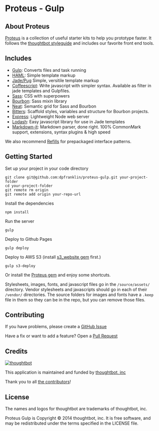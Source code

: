# Proteus - Gulp

## About Proteus
[Proteus](http://github.com/thoughtbot/proteus) is a collection of useful
starter kits to help you prototype faster. It follows the
[thoughtbot styleguide](https://github.com/thoughtbot/guides) and includes our
favorite front end tools.

Includes
--------
* [Gulp](http://gulpjs.com): Converts files and task running
* [HAML](http://haml.info):
  Simple template markup
* [Jade/Pug](https://github.com/phated/gulp-jade)
  Simple, versitile template markup
* [Coffeescript](http://coffeescript.org):
  Write javascript with simpler syntax. Available as filter in jade templates and Gulpfiles.
* [Sass](http://sass-lang.com):
  CSS with superpowers
* [Bourbon](http://bourbon.io):
  Sass mixin library
* [Neat](http://neat.bourbon.io):
  Semantic grid for Sass and Bourbon
* [Bitters](http://bitters.bourbon.io):
  Scaffold styles, variables and structure for Bourbon projects.
* [Express](http://expressjs.com):
  Lightweight Node web server
* [Lodash](https://lodash.com/):
  Easy javascript library for use in Jade templates
* [Markdown-it](https://markdown-it.github.io/):
  Markdown parser, done right. 100% CommonMark support, extensions, syntax plugins & high speed

We also recommend [Refills](http://refills.bourbon.io/) for prepackaged interface patterns.

Getting Started
---------------
Set up your project in your code directory
```
git clone git@github.com:dpfranklin/proteus-gulp.git your-project-folder
cd your-project-folder
git remote rm origin
git remote add origin your-repo-url
```

Install the dependencies
```
npm install
```

Run the server
```
gulp
```

Deploy to Github Pages
```
gulp deploy
```

Deploy to AWS S3 (install [s3_website gem](https://github.com/laurilehmijoki/s3_website) first.)
```
gulp s3-deploy
```

Or install the [Proteus gem](https://github.com/thoughtbot/proteus) and enjoy some shortcuts.

Stylesheets, images, fonts, and javascript files go in the `/source/assets/` directory.
Vendor stylesheets and javascripts should go in each of their `/vendor/` directories.
The source folders for images and fonts have a `.keep` file in them so they can be in the repo, but you can remove those files.

Contributing
------------

If you have problems, please create a
[GitHub Issue](https://github.com/thoughtbot/proteus-gulp/issues)

Have a fix or want to add a feature? Open a
[Pull Request](https://github.com/thoughtbot/proteus-gulp/pulls)


Credits
-------

[![thoughtbot](http://images.thoughtbot.com/bourbon/thoughtbot-logo.svg)](http://thoughtbot.com)

This application is maintained and funded by [thoughtbot, inc](http://thoughtbot.com/community)

Thank you to all [the contributors](https://github.com/thoughtbot/proteus-middleman/contributors)!

License
-------

The names and logos for thoughtbot are trademarks of thoughtbot, inc.

Proteus Gulp is Copyright © 2014 thoughtbot, inc. It is free software, and may be
redistributed under the terms specified in the LICENSE file.
